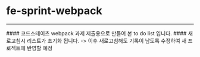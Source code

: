 # fe-sprint-webpack
<hr/>
#### 코드스테이츠 webpack 과제 제출용으로 만들어 본 to do list 입니다.
#### 새로고침시 리스트가 초기화 됩니다. -> 이후 새로고침해도 기록이 남도록 수정하여 새 프로젝트에 반영할 예정
<https://dev-sena.github.io/fe-sprint-webpack/>
